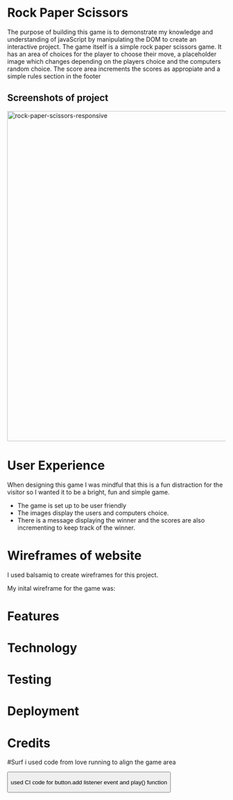 # Rock Paper Scissors

The purpose of building this game is to demonstrate my knowledge and understanding of javaScript by manipulating the DOM to create an interactive project. The game itself is a simple rock paper scissors game. It has an area of choices for the player to choose their move, a placeholder image which changes depending on the players choice and the computers random choice. The score area increments the scores as appropiate and a simple rules section in the footer

## Screenshots of project
<img width="762" alt="rock-paper-scissors-responsive" src="https://user-images.githubusercontent.com/87449935/139578979-65df38d9-2403-4173-898d-2636b5937320.png">

# User Experience

When designing this game I was mindful that this is a fun distraction for the visitor so I wanted it to be a bright, fun and simple game.

* The game is set up to be user friendly
* The images display the users and computers choice.
* There is a message displaying the winner and the scores are also incrementing to keep track of the winner.

# Wireframes of website

I used balsamiq to create wireframes for this project.

My inital wireframe for the game was:




# Features

# Technology

# Testing

# Deployment

# Credits

#Surf
i used code from love running to align the game area

<button aria-label="rock" data-choice="0" class="rock">

used CI code for button.add listener event and play() function
